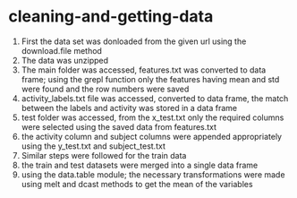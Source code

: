 # cleaning-and-getting-data

1. First the data set was donloaded from the given url using the download.file method
2. The data was unzipped 
3. The main folder was accessed, features.txt was converted to data frame; using the grepl function only the features having mean and std were found and the row numbers were saved
4. activity_labels.txt file was accessed, converted to data frame, the match between the labels and activity was stored in a data frame
5. test folder was accessed, from the x_test.txt only the required columns were selected using the saved data from features.txt
6. the activity column and subject columns were appended appropriately using the y_test.txt and subject_test.txt
7. Similar steps were followed for the train data
8. the train and test datasets were merged into a single data frame
9. using the data.table module; the necessary transformations were made using melt and dcast methods to get the mean of the variables
